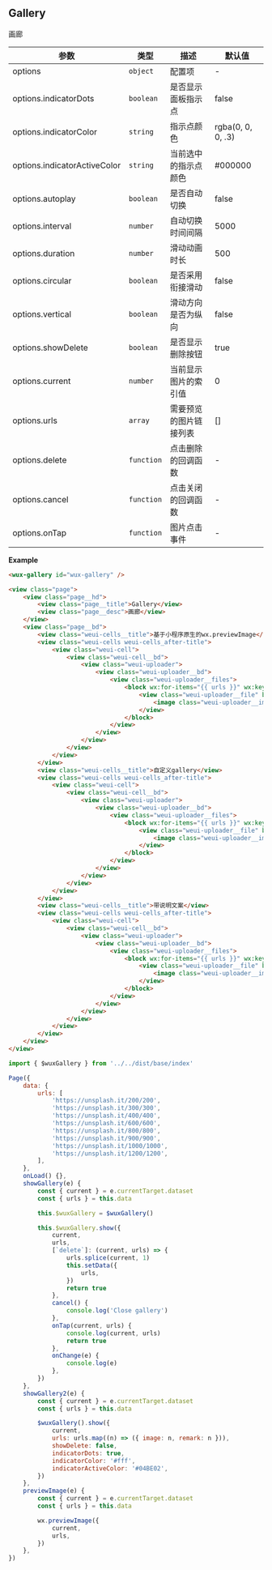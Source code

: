 ## Gallery
画廊

| 参数 | 类型 | 描述 | 默认值 |
| --- | --- | --- | --- |
| options | <code>object</code> | 配置项 | - |
| options.indicatorDots | <code>boolean</code> | 是否显示面板指示点 | false |
| options.indicatorColor | <code>string</code> | 指示点颜色 | rgba(0, 0, 0, .3) |
| options.indicatorActiveColor | <code>string</code> | 当前选中的指示点颜色 | #000000 |
| options.autoplay | <code>boolean</code> | 是否自动切换 | false |
| options.interval | <code>number</code> | 自动切换时间间隔 | 5000 |
| options.duration | <code>number</code> | 滑动动画时长 | 500 |
| options.circular | <code>boolean</code> | 是否采用衔接滑动 | false |
| options.vertical | <code>boolean</code> | 滑动方向是否为纵向 | false |
| options.showDelete | <code>boolean</code> | 是否显示删除按钮 | true |
| options.current | <code>number</code> | 当前显示图片的索引值 | 0 |
| options.urls | <code>array</code> | 需要预览的图片链接列表 | [] |
| options.delete | <code>function</code> | 点击删除的回调函数 | - |
| options.cancel | <code>function</code> | 点击关闭的回调函数 | - |
| options.onTap | <code>function</code> | 图片点击事件 | - |

**Example**  
```html
<wux-gallery id="wux-gallery" />

<view class="page">
    <view class="page__hd">
        <view class="page__title">Gallery</view>
        <view class="page__desc">画廊</view>
    </view>
    <view class="page__bd">
        <view class="weui-cells__title">基于小程序原生的wx.previewImage</view>
        <view class="weui-cells weui-cells_after-title">
            <view class="weui-cell">
                <view class="weui-cell__bd">
                    <view class="weui-uploader">
                        <view class="weui-uploader__bd">
                            <view class="weui-uploader__files">
                                <block wx:for-items="{{ urls }}" wx:key="{{ index }}">
                                    <view class="weui-uploader__file" bindtap="previewImage" data-current="{{ item }}">
                                        <image class="weui-uploader__img" src="{{ item }}" />
                                    </view>
                                </block>
                            </view>
                        </view>
                    </view>
                </view>
            </view>
        </view>
        <view class="weui-cells__title">自定义gallery</view>
        <view class="weui-cells weui-cells_after-title">
            <view class="weui-cell">
                <view class="weui-cell__bd">
                    <view class="weui-uploader">
                        <view class="weui-uploader__bd">
                            <view class="weui-uploader__files">
                                <block wx:for-items="{{ urls }}" wx:key="{{ index }}">
                                    <view class="weui-uploader__file" bindtap="showGallery" data-current="{{ index }}">
                                        <image class="weui-uploader__img" src="{{ item }}" />
                                    </view>
                                </block>
                            </view>
                        </view>
                    </view>
                </view>
            </view>
        </view>
        <view class="weui-cells__title">带说明文案</view>
        <view class="weui-cells weui-cells_after-title">
            <view class="weui-cell">
                <view class="weui-cell__bd">
                    <view class="weui-uploader">
                        <view class="weui-uploader__bd">
                            <view class="weui-uploader__files">
                                <block wx:for-items="{{ urls }}" wx:key="{{ index }}">
                                    <view class="weui-uploader__file" bindtap="showGallery2" data-current="{{ index }}">
                                        <image class="weui-uploader__img" src="{{ item }}" />
                                    </view>
                                </block>
                            </view>
                        </view>
                    </view>
                </view>
            </view>
        </view>
    </view>
</view>
```

```js
import { $wuxGallery } from '../../dist/base/index'

Page({
    data: {
        urls: [
            'https://unsplash.it/200/200',
            'https://unsplash.it/300/300',
            'https://unsplash.it/400/400',
            'https://unsplash.it/600/600',
            'https://unsplash.it/800/800',
            'https://unsplash.it/900/900',
            'https://unsplash.it/1000/1000',
            'https://unsplash.it/1200/1200',
        ],
    },
    onLoad() {},
    showGallery(e) {
        const { current } = e.currentTarget.dataset
        const { urls } = this.data

        this.$wuxGallery = $wuxGallery()

        this.$wuxGallery.show({
            current,
            urls,
            [`delete`]: (current, urls) => {
                urls.splice(current, 1)
                this.setData({
                    urls,
                })
                return true
            },
            cancel() {
                console.log('Close gallery')
            },
            onTap(current, urls) {
                console.log(current, urls)
                return true
            },
            onChange(e) {
                console.log(e)
            },
        })
    },
    showGallery2(e) {
        const { current } = e.currentTarget.dataset
        const { urls } = this.data

        $wuxGallery().show({
            current,
            urls: urls.map((n) => ({ image: n, remark: n })),
            showDelete: false,
            indicatorDots: true,
            indicatorColor: '#fff',
            indicatorActiveColor: '#04BE02',
        })
    },
    previewImage(e) {
        const { current } = e.currentTarget.dataset
        const { urls } = this.data

        wx.previewImage({
            current,
            urls,
        })
    },
})
```